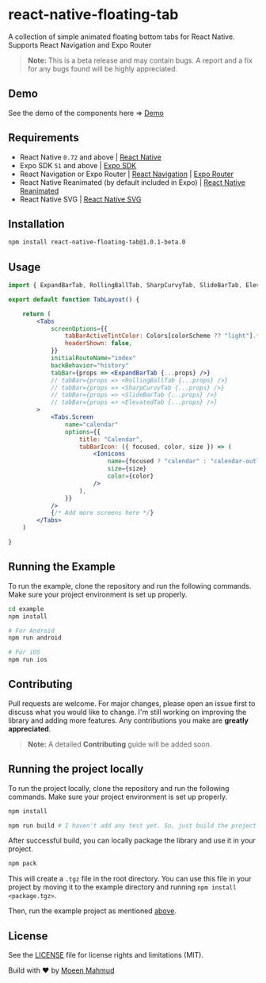 # react-native-floating-tab

A collection of simple animated floating bottom tabs for React Native. Supports React Navigation and Expo Router

> **Note:** This is a beta release and may contain bugs. A report and a fix for any bugs found will be highly appreciated.

## Demo

See the demo of the components here => [Demo](https://imgur.com/a/3S9maUi)

## Requirements

- React Native `0.72` and above | [React Native](https://reactnative.dev/)
- Expo SDK `51` and above | [Expo SDK](https://docs.expo.dev/)
- React Navigation or Expo Router | [React Navigation](https://reactnavigation.org/) | [Expo Router](https://docs.expo.dev/router/introduction/)
- React Native Reanimated (by default included in Expo) | [React Native Reanimated](https://docs.swmansion.com/react-native-reanimated/)
- React Native SVG | [React Native SVG](https://github.com/software-mansion/react-native-svg)

## Installation

```bash
npm install react-native-floating-tab@1.0.1-beta.0

```

## Usage

```jsx
import { ExpandBarTab, RollingBallTab, SharpCurvyTab, SlideBarTab, ElevatedTab } from "react-native-floating-tab";

export default function TabLayout() {

    return (
        <Tabs
            screenOptions={{
                tabBarActiveTintColor: Colors[colorScheme ?? "light"].tint,
                headerShown: false,
            }}
            initialRouteName="index"
            backBehavior="history"
            tabBar={props => <ExpandBarTab {...props} />}
            // tabBar={props => <RollingBallTab {...props} />}
            // tabBar={props => <SharpCurvyTab {...props} />}
            // tabBar={props => <SlideBarTab {...props} />}
            // tabBar={props => <ElevatedTab {...props} />}
        >
            <Tabs.Screen
                name="calendar"
                options={{
                    title: "Calendar",
                    tabBarIcon: ({ focused, color, size }) => (
                        <Ionicons
                            name={focused ? "calendar" : "calendar-outline"}
                            size={size}
                            color={color}
                        />
                    ),
                }}
            />
            {/* Add more screens here */}
        </Tabs>
    )

}
```

## Running the Example

To run the example, clone the repository and run the following commands. Make sure your project environment is set up properly.

```bash
cd example
npm install

# For Android
npm run android

# For iOS
npm run ios
```

## Contributing

Pull requests are welcome. For major changes, please open an issue first to discuss what you would like to change. I'm still working on improving the library and adding more features. Any contributions you make are **greatly appreciated**.

> **Note:** A detailed **Contributing** guide will be added soon.

## Running the project locally

To run the project locally, clone the repository and run the following commands. Make sure your project environment is set up properly.

```bash
npm install

npm run build # I haven't add any test yet. So, just build the project
```

After successful build, you can locally package the library and use it in your project.

```bash
npm pack

```

This will create a `.tgz` file in the root directory. You can use this file in your project by moving it to the example directory and running `npm install <package.tgz>`.

Then, run the example project as mentioned [above](#running-the-example).

## License

See the [LICENSE](./LICENSE) file for license rights and limitations (MIT).

Build with ❤️ by [Moeen Mahmud](https://github.com/moeen-mahmud)

